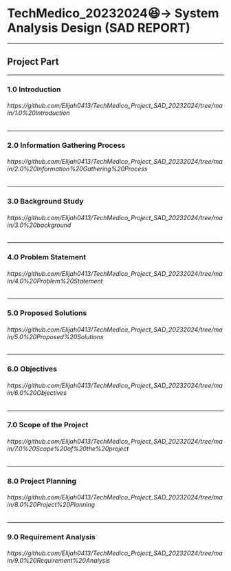 # TechMedico_20232024😆-> System Analysis Design (SAD REPORT)

<hr>

## Project Part

<hr>

### 1.0 Introduction
<h6> https://github.com/Elijah0413/TechMedico_Project_SAD_20232024/tree/main/1.0%20Introduction</h6>

<hr>

### 2.0 Information Gathering Process
<h6> https://github.com/Elijah0413/TechMedico_Project_SAD_20232024/tree/main/2.0%20Information%20Gathering%20Process</h6>

<hr>

### 3.0 Background Study
<h6> https://github.com/Elijah0413/TechMedico_Project_SAD_20232024/tree/main/3.0%20background</h6>

<hr>

### 4.0 Problem Statement
<h6> https://github.com/Elijah0413/TechMedico_Project_SAD_20232024/tree/main/4.0%20Problem%20Statement</h6>

<hr>

### 5.0 Proposed Solutions
<h6> https://github.com/Elijah0413/TechMedico_Project_SAD_20232024/tree/main/5.0%20Proposed%20Solutions</h6>

<hr>

### 6.0 Objectives
<h6> https://github.com/Elijah0413/TechMedico_Project_SAD_20232024/tree/main/6.0%20Objectives </h6>

<hr>

### 7.0 Scope of the Project
<h6> https://github.com/Elijah0413/TechMedico_Project_SAD_20232024/tree/main/7.0%20Scope%20of%20the%20project </h6>

<hr>

### 8.0 Project Planning
<h6> https://github.com/Elijah0413/TechMedico_Project_SAD_20232024/tree/main/8.0%20Project%20Planning</h6>

<hr>

### 9.0 Requirement Analysis
<h6> https://github.com/Elijah0413/TechMedico_Project_SAD_20232024/tree/main/9.0%20Requirement%20Analysis</h6>

<!--

## Report file
<header>
 <details>
 <summary><h2> 🔍 Project 1 and project 2 Overview</h2>
  <h3><p> <img align="left" width="50%" src="https://i.ytimg.com/vi/6KHsNPQYb30/maxresdefault.jpg" /> </p>
 </h3></summary>
  <h4> [Newsletter](https://github.com/Elijah0413/tis-technology-and-info-system/blob/main/assignment/assignment4/ASSIGNMENT%203%20INDUSTRY%20VISIT%20HUAWEIPETRONAS%20GROUP%202%20(1).pdf)</h4>
<p></p>
 </details>
  <h3><p> <img align="left" width="50%" src="https://i.ytimg.com/vi/6KHsNPQYb30/maxresdefault.jpg " /> </p>

  -->

